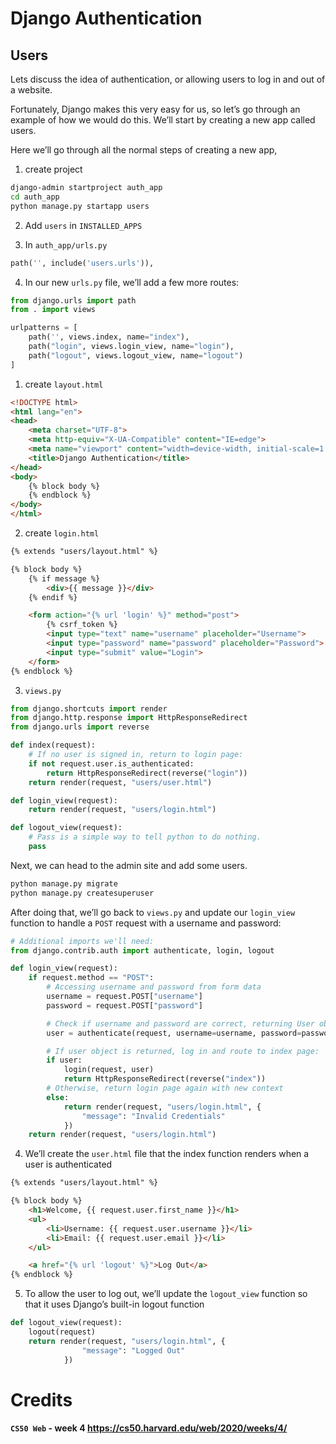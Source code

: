 # Django Authentication

## Users

Lets discuss the idea of authentication, or allowing users to log in and out of a website.

Fortunately, Django makes this very easy for us, so let’s go through an example of how we would do this. We’ll start by creating a new app called users.

Here we’ll go through all the normal steps of creating a new app,

1. create project

```bash
django-admin startproject auth_app
cd auth_app
python manage.py startapp users
```

2. Add `users` in `INSTALLED_APPS`

3. In `auth_app/urls.py`

```python
path('', include('users.urls')),
```

4. In our new `urls.py` file, we’ll add a few more routes:

```python
from django.urls import path
from . import views

urlpatterns = [
    path('', views.index, name="index"),
    path("login", views.login_view, name="login"),
    path("logout", views.logout_view, name="logout")
]
```

1. create `layout.html`

<!-- prettier-ignore -->
```html
<!DOCTYPE html>
<html lang="en">
<head>
    <meta charset="UTF-8">
    <meta http-equiv="X-UA-Compatible" content="IE=edge">
    <meta name="viewport" content="width=device-width, initial-scale=1.0">
    <title>Django Authentication</title>
</head>
<body>
    {% block body %}
    {% endblock %}
</body>
</html>
```

2. create `login.html`

<!-- prettier-ignore -->
```html
{% extends "users/layout.html" %}

{% block body %}
    {% if message %}
        <div>{{ message }}</div>
    {% endif %}

    <form action="{% url 'login' %}" method="post">
        {% csrf_token %}
        <input type="text" name="username" placeholder="Username">
        <input type="password" name="password" placeholder="Password">
        <input type="submit" value="Login">
    </form>
{% endblock %}
```

3. `views.py`

```python
from django.shortcuts import render
from django.http.response import HttpResponseRedirect
from django.urls import reverse

def index(request):
    # If no user is signed in, return to login page:
    if not request.user.is_authenticated:
        return HttpResponseRedirect(reverse("login"))
    return render(request, "users/user.html")

def login_view(request):
    return render(request, "users/login.html")

def logout_view(request):
    # Pass is a simple way to tell python to do nothing.
    pass
```

Next, we can head to the admin site and add some users.

```bash
python manage.py migrate
python manage.py createsuperuser
```

After doing that, we’ll go back to `views.py` and update our `login_view` function to handle a `POST` request with a username and password:

```python
# Additional imports we'll need:
from django.contrib.auth import authenticate, login, logout

def login_view(request):
    if request.method == "POST":
        # Accessing username and password from form data
        username = request.POST["username"]
        password = request.POST["password"]

        # Check if username and password are correct, returning User object if so
        user = authenticate(request, username=username, password=password)

        # If user object is returned, log in and route to index page:
        if user:
            login(request, user)
            return HttpResponseRedirect(reverse("index"))
        # Otherwise, return login page again with new context
        else:
            return render(request, "users/login.html", {
                "message": "Invalid Credentials"
            })
    return render(request, "users/login.html")
```

4. We’ll create the `user.html` file that the index function renders when a user is authenticated

<!-- prettier-ignore -->
```html
{% extends "users/layout.html" %}

{% block body %}
    <h1>Welcome, {{ request.user.first_name }}</h1>
    <ul>
        <li>Username: {{ request.user.username }}</li>
        <li>Email: {{ request.user.email }}</li>
    </ul>

    <a href="{% url 'logout' %}">Log Out</a>
{% endblock %}
```

5. To allow the user to log out, we’ll update the `logout_view` function so that it uses Django’s built-in logout function

```python
def logout_view(request):
    logout(request)
    return render(request, "users/login.html", {
                "message": "Logged Out"
            })
```

# Credits

#### `CS50 Web` - week 4 https://cs50.harvard.edu/web/2020/weeks/4/
